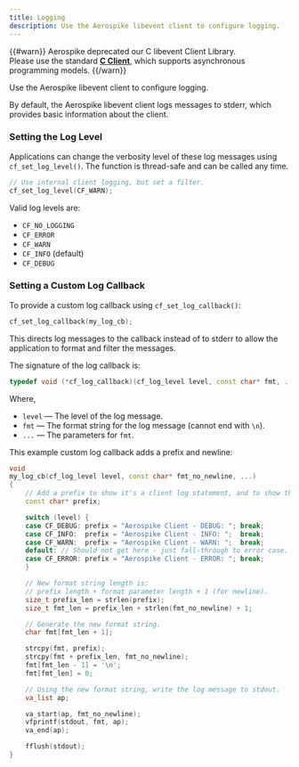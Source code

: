 ```yaml
---
title: Logging
description: Use the Aerospike libevent client to configure logging.
---
```


{{#warn}}
Aerospike deprecated our C libevent Client Library.
<BR>
Please use the standard **[C Client](https://www.aerospike.com/download/client/c/)**, which supports asynchronous programming models.
{{/warn}}

Use the Aerospike libevent client to configure logging.

By default, the Aerospike libevent client logs messages to stderr, which provides basic information about the client.

### Setting the Log Level

Applications can change the verbosity level of these log messages using `cf_set_log_level()`. The function is thread-safe and can be called any time.

```cpp
// Use internal client logging, but set a filter.
cf_set_log_level(CF_WARN);
```

Valid log levels are:

- `CF_NO_LOGGING`
- `CF_ERROR`
- `CF_WARN`
- `CF_INFO` (default)
- `CF_DEBUG`

### Setting a Custom Log Callback

To provide a custom log callback using `cf_set_log_callback()`:

``` cpp
cf_set_log_callback(my_log_cb);
``` 

This directs log messages to the callback instead of to stderr to allow the application to format and filter the messages.

The signature of the log callback is:

```cpp
typedef void (*cf_log_callback)(cf_log_level level, const char* fmt, ...);
```

Where,

- `level` &mdash; The level of the log message.
- `fmt` &mdash; The format string for the log message (cannot end with `\n`).
- `...` &mdash; The parameters for `fmt`.

This example custom log callback adds a prefix and newline:

```cpp
void
my_log_cb(cf_log_level level, const char* fmt_no_newline, ...)
{
	// Add a prefix to show it's a client log statement, and to show the level.
	const char* prefix;

	switch (level) {
	case CF_DEBUG: prefix = "Aerospike Client - DEBUG: "; break;
	case CF_INFO:  prefix = "Aerospike Client - INFO: ";  break;
	case CF_WARN:  prefix = "Aerospike Client - WARN: ";  break;
	default: // Should not get here - just fall-through to error case.
	case CF_ERROR: prefix = "Aerospike Client - ERROR: "; break;
	}

	// New format string length is:
	// prefix length + format parameter length + 1 (for newline).
	size_t prefix_len = strlen(prefix);
	size_t fmt_len = prefix_len + strlen(fmt_no_newline) + 1;

	// Generate the new format string.
	char fmt[fmt_len + 1];

	strcpy(fmt, prefix);
	strcpy(fmt + prefix_len, fmt_no_newline);
	fmt[fmt_len - 1] = '\n';
	fmt[fmt_len] = 0;

	// Using the new format string, write the log message to stdout.
	va_list ap;

	va_start(ap, fmt_no_newline);
	vfprintf(stdout, fmt, ap);
	va_end(ap);

	fflush(stdout);
}
```

